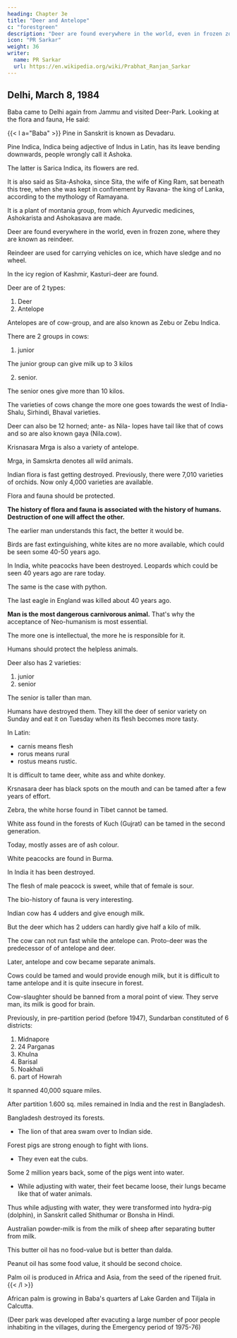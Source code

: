 ```yaml
---
heading: Chapter 3e
title: "Deer and Antelope"
c: "forestgreen"
description: "Deer are found everywhere in the world, even in frozen zone, where they are known as reindeer."
icon: "PR Sarkar"
weight: 36
writer:
  name: PR Sarkar
  url: https://en.wikipedia.org/wiki/Prabhat_Ranjan_Sarkar
---
```




## Delhi, March 8, 1984

Baba came to Delhi again from Jammu and visited Deer-Park. Looking at the flora and fauna, He said:

{{< l a="Baba" >}}
Pine in Sanskrit is known as Devadaru. 

Pine Indica, Indica being adjective of Indus in Latin, has its leave bending downwards, people wrongly call it Ashoka. 

The latter is Sarica Indica, its flowers are red. 

It is also said as Sita-Ashoka, since Sita, the wife of King Ram, sat beneath this tree, when she was kept in confinement by Ravana- the king of Lanka, according to the mythology of Ramayana. 

It is a plant of montania group, from which Ayurvedic medicines, Ashokarista and Ashokasava are made.

Deer are found everywhere in the world, even in frozen zone, where they are known as reindeer. 

Reindeer are used for carrying vehicles on ice, which have sledge and no wheel. 

In the icy region of Kashmir, Kasturi-deer are found. 

Deer are of 2 types:

1. Deer
2. Antelope

Antelopes are of cow-group, and are also known as Zebu or Zebu Indica.

There are 2 groups in cows:

1. junior

The junior group can give milk up to 3 kilos

2. senior.

The senior ones give more than 10 kilos. 

The varieties of cows change the more one goes towards the west of India- Shalu, Sirhindi, Bhaval varieties. 

Deer can also be 12 horned; ante- as Nila- lopes have tail like that of cows and so are also known gaya (Nila.cow). 

Krisnasara Mrga is also a variety of antelope. 

<!-- 78 -->

Mrga, in Samskrta denotes all wild animals. 

Indian flora is fast getting destroyed. Previously, there were 7,010 varieties of orchids. Now only 4,000 varieties are available. 

Flora and fauna should be protected. 

**The history of flora and fauna is associated with the history of humans. Destruction of one will affect the other.** 

The earlier man understands this fact, the better it would be. 

Birds are fast extinguishing, white kites are no more available, which could be seen some 40-50 years ago. 

In India, white peacocks have been destroyed. Leopards which could be seen 40 years ago are rare today. 

The same is the case with python. 

The last eagle in England was killed about 40 years ago. 

**Man is the most dangerous carnivorous animal.** That's why the acceptance of Neo-humanism is most essential. 

The more one is intellectual, the more he is responsible for it. 

Humans should protect the helpless animals.

Deer also has 2 varieties:

1. junior
2. senior

The senior is taller than man. 

Humans have destroyed them. They kill the deer of senior variety on Sunday and eat it on Tuesday when its flesh becomes more tasty.

In Latin:
- carnis means flesh
- rorus means rural
- rostus means rustic. 

It is difficult to tame deer, white ass and white donkey. 

Krsnasara deer has black spots on the mouth and can be tamed after a few years of effort. 

Zebra, the white horse found in Tibet cannot be tamed. 

White ass found in the forests of Kuch (Gujrat) can be tamed in the second generation. 

Today, mostly asses are of ash colour. 

White peacocks are found in Burma.

In India it has been destroyed. 

The flesh of male peacock is sweet, while that of female is sour.

The bio-history of fauna is very interesting. 

Indian cow has 4 udders and give enough milk.

But the deer which has 2 udders can hardly give half a kilo of milk. 

The cow can not run fast while the antelope can. Proto-deer was the predecessor of of antelope and deer.

Later, antelope and cow became separate animals. 

Cows could be tamed and would provide enough milk, but it is difficult to tame antelope and it is quite insecure in forest. 

Cow-slaughter should be banned from a moral point of view. They serve man, its milk is good for brain.

<!-- 79 -->

Previously, in pre-partition period (before 1947), Sundarban constituted of 6 districts:

1. Midnapore
2. 24 Parganas
3. Khulna
4. Barisal
5. Noakhali
6. part of Howrah

It spanned 40,000 square miles. 

After partition 1.600 sq. miles remained in India and the rest in Bangladesh. 

Bangladesh destroyed its forests.
- The lion of that area swam over to Indian side. 

Forest pigs are strong enough to fight with lions.
- They even eat the cubs. 

Some 2 million years back, some of the pigs went into water.
- While adjusting with water, their feet became loose, their lungs became like that of water animals. 

Thus while adjusting with water, they were transformed into hydra-pig (dolphin), in Sanskrit called Shithumar or Bonsha in Hindi.

Australian powder-milk is from the milk of sheep after separating butter from milk. 

This butter oil has no food-value but is better than dalda. 

Peanut oil has some food value, it should be second choice. 

Palm oil is produced in Africa and Asia, from the seed of the ripened fruit.
{{< /l >}}

African palm is growing in Baba's quarters af Lake Garden and Tiljala in Calcutta.

(Deer park was developed after evacuting a large number of poor people inhabiting in the villages, during the Emergency period of 1975-76)

